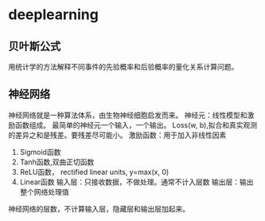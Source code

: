 # deeplearning


## 贝叶斯公式
用统计学的方法解释不同事件的先验概率和后验概率的量化关系计算问题。

## 神经网络
神经网络就是一种算法体系，由生物神经细胞启发而来。
神经元：线性模型和激励函数组成。 最简单的神经元一个输入，一个输出。
Loss(w, b),拟合和真实观测的差异之和是残差。要残差尽可能小。
激励函数：用于加入非线性因素
1. Sigmoid函数
2. Tanh函数,双曲正切函数
3. ReLU函数， rectified linear units, y=max(x, 0)
4. Linear函数
输入层：只接收数据，不做处理。通常不计入层数
输出层：输出整个网络处理值

神经网络的层数，不计算输入层，隐藏层和输出层加起来。

